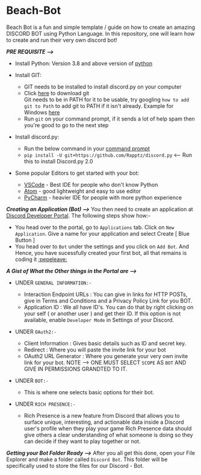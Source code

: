 # Beach-Bot

Beach Bot is a fun and simple template / guide on how to create an amazing DISCORD BOT using Python Language. In this repository, one will learn how to create and run their very own discord bot! 

***PRE REQUISITE -->***
- Install Python:
    Version 3.8 and above version of [python](https://www.python.org/downloads/release/python-380/)
    
- Install GIT:
  - GIT needs to be installed to install discord.py on your computer
  - Click [here](https://git-scm.com/downloads) to download git    
  Git needs to be in PATH for it to be usable, try googling `how to add git to Path` to add git to PATH if it isn't already. Example for Windows [here]( https://stackoverflow.com/questions/26620312/git-installing-git-in-path-with-github-client-for-windows)
  -  Run `git` on your command prompt, if it sends a lot of help spam then you're good to go to the next step
   
- Install discord.py:    
  - Run the below command in your [command prompt](https://www.lifewire.com/command-prompt-2625840)
  - `pip install -U git+https://github.com/Rapptz/discord.py` <-- Run this to install Discord.py 2.0

- Some popular Editors to get started with your bot:
  -  [VSCode](https://code.visualstudio.com/download) - Best IDE for people who don't know Python
  -  [Atom](https://atom.io/) - good lightweight and easy to use editor
  -  [PyCharm](https://www.jetbrains.com/pycharm/download/#section=windows) - heavier IDE for people with more python experience

***Creating an Application (Bot) -->***
You then need to create an application at [Discord Developer Portal](https://discord.com/developers/applications). The following steps show how:- 
- You head over to the portal, go to  `Applications` tab. Click on `New Application`. Give a name for your application and select Create [ Blue Button ]
- You head over to `Bot` under the settings and you click on `Add Bot`. 
And Hence, you have sucessfully created your first bot, all that remains is coding it [:pepeleave:](https://cdn.discordapp.com/emojis/886950503374815312.gif?v=1)

***A Gist of What the Other things in the Portal are -->***
  - UNDER `GENERAL INFORMATION:-`
    - Interaction Endpoint URLs : You can give in links for HTTP POSTs, give in Terms and Conditions and a Privacy Policy Link for you BOT.
    - Application ID : We all have ID's. You can do that by right clicking on your self ( or another user ) and get their ID. If this option is not available, enable `Developer Mode` in Settings of your Discord.

  - UNDER `OAuth2:-`
    - Client Information : Gives basic details such as ID and secret key.
    - Redirect : Where you will paste the invite link for your bot
    - OAuth2 URL Generator : Where you generate your very own invite link for your bot. NOTE --> ONE MUST SELECT `SCOPE` AS `BOT` AND GIVE IN PERMISSIONS GRANDTED TO IT.
  
  - UNDER `BOT:-`
    - This is where one selects basic options for their bot.
    
  - UNDER `RICH PRESENCE:-`
    - Rich Presence is a new feature from Discord that allows you to surface unique, interesting, and actionable data inside a Discord user's profile when they play your game Rich Presence data should give others a clear understanding of what someone is doing so they can decide if they want to play together or not.
    
***Getting your Bot Folder Ready -->***
After you all get this done, open your File Explorer and make a folder called `Discord Bot`. This folder will be specifically used to store the files for our Discord - Bot.
